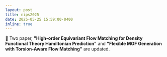 ```yaml
---
layout: post
title: nips2025
date: 2025-05-25 15:59:00-0400
inline: true
---
```


🐋 Two paper,  **"High-order Equivariant Flow Matching for Density Functional Theory Hamiltonian Prediction"** and **"Flexible MOF Generation with Torsion-Aware Flow Matching"** are updated.